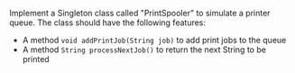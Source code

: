 Implement a Singleton class called "PrintSpooler" to simulate 
a printer queue. The class should have the following features:
- A method `void addPrintJob(String job)` to add print jobs to the queue
- A method `String processNextJob()` to return the next String to be printed
